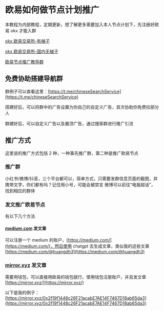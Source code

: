# 欧易如何做节点计划推广
本教程为内部教程，定期更新，想了解更多需要加入本人节点计划下，先注册好欧易 okx 才能入群

[okx 欧易交易所-有梯子](https://www.okx.com/join/39154880)

[okx 欧易交易所-国内无梯子](https://www.cnouyi.expert/join/39154880)

[欧易节点推广教导群](https://t.me/helpOkx12)

## 免费协助搭建导航群
群例子可以查看这里：[https://t.me/chineseSearchService](https://t.me/chineseSearchService)

搭建好后，可以将群中的广告设置为你自己的自定义广告，其次协助你免费拉部分人

群建好后，可以自定义广告以及置顶广告，通过搜索群进行推广引流

## 推广方式
这里说的推广方式包括 2 种，一种事先推广群，第二种是推广欧易节点
### 推广群
小红书/微博/抖音，三个平台都可以，简单方式，只需要发群信息页面的截图，并携带文字，你们都有吗？记住用小号，可能会被禁言
微博可以前往“电报超话”，找到相应的群体
### 发文推广欧易节点
有以下几个方法
#### [medium.com](https://medium.com/) 发文章
可以注册一个 medium 的账户，[https://medium.com/](https://medium.com/)，然后使用 chatgpt 去生成文章，类似我的这些文章 [https://medium.com/@huangdh3](https://medium.com/@huangdh3)

### [mirror.xyz](https://mirror.xyz) 发文章
需要用钱包，可以直接用欧易的钱包就行，使用钱包注册账户，并且发文章 [https://mirror.xyz/](https://mirror.xyz/)

以下是我的例子：[https://mirror.xyz/0x2f19f1448c26F21acabE7AE14F7467D18ab65da3](https://mirror.xyz/0x2f19f1448c26F21acabE7AE14F7467D18ab65da3)
